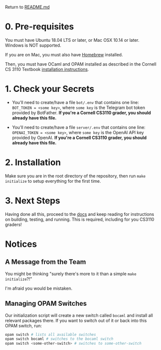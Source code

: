 Return to [README.md](README.md)

# 0. Pre-requisites

You must have Ubuntu 18.04 LTS or later, or Mac OSX 10.14 or later. Windows is NOT supported.

If you are on Mac, you must also have [Homebrew](https://brew.sh/) installed.

Then, you must have OCaml and OPAM installed as described in the Cornell CS 3110 Textbook [installation instructions](https://cs3110.github.io/textbook/chapters/preface/install.html#).

# 1. Check your Secrets

-   You'll need to create/have a file `bot/.env` that contains one line: `BOT_TOKEN = <some key>`, where `some key` is the Telegram bot token provided by BotFather. **If you're a Cornell CS3110 grader, you should already have this file.**

-   You'll need to create/have a file `server/.env` that contains one line: `OPENAI_TOKEN = <some key>`, where `some key` is the OpenAI API key provided by OpenAI. **If you're a Cornell CS3110 grader, you should already have this file.**

# 2. Installation

Make sure you are in the root directory of the repository, then run `make initialize` to setup everything for the first time.

# 3. Next Steps

Having done all this, proceed to the [docs](DOCS.md) and keep reading for instructions on building, testing, and running. This is required, including for you CS3110 graders!

# Notices

## A Message from the Team

You might be thinking "surely there's more to it than a simple `make initialize`?!"

I'm afraid you would be mistaken.

## Managing OPAM Switches

Our initialization script will create a new switch called `bocaml` and install all relevant packages there. If you want to switch out of it or back into this OPAM switch, run:

```bash
opam switch # lists all available switches
opam switch bocaml # switches to the bocaml switch
opam switch <some-other-switch> # switches to some-other-switch
```
